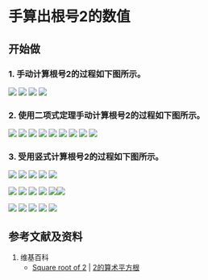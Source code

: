 # 手算出根号2的数值

## 开始做

### 1. 手动计算根号2的过程如下图所示。

![](/images/数系/可比数和不可比数/手算出根号2的数值/1a1.jpg)
![](/images/数系/可比数和不可比数/手算出根号2的数值/1a2.jpg)
![](/images/数系/可比数和不可比数/手算出根号2的数值/1a3.jpg)
![](/images/数系/可比数和不可比数/手算出根号2的数值/1a4.jpg)

### 2. 使用二项式定理手动计算根号2的过程如下图所示。

![](/images/数系/可比数和不可比数/手算出根号2的数值/2a1.jpg)
![](/images/数系/可比数和不可比数/手算出根号2的数值/2a2.jpg)
![](/images/数系/可比数和不可比数/手算出根号2的数值/2a2-1.jpg)
![](/images/数系/可比数和不可比数/手算出根号2的数值/2a3.jpg)
![](/images/数系/可比数和不可比数/手算出根号2的数值/2a3-1.jpg)
![](/images/数系/可比数和不可比数/手算出根号2的数值/2a4.jpg)
![](/images/数系/可比数和不可比数/手算出根号2的数值/2a4-1.jpg)
![](/images/数系/可比数和不可比数/手算出根号2的数值/2a5.jpg)
![](/images/数系/可比数和不可比数/手算出根号2的数值/2a5-1.jpg)

### 3. 受用竖式计算根号2的过程如下图所示。

![](/images/数系/可比数和不可比数/手算出根号2的数值/3a1.jpg)
![](/images/数系/可比数和不可比数/手算出根号2的数值/3a2.jpg)
![](/images/数系/可比数和不可比数/手算出根号2的数值/3a3.jpg)
![](/images/数系/可比数和不可比数/手算出根号2的数值/3a4.jpg)
![](/images/数系/可比数和不可比数/手算出根号2的数值/3a5.jpg)

![](/images/数系/可比数和不可比数/手算出根号2的数值/3a6.jpg)
![](/images/数系/可比数和不可比数/手算出根号2的数值/3a7.jpg)
![](/images/数系/可比数和不可比数/手算出根号2的数值/3a8.jpg)
![](/images/数系/可比数和不可比数/手算出根号2的数值/3a9.jpg)
![](/images/数系/可比数和不可比数/手算出根号2的数值/3a10.jpg)![](/images/数系/可比数和不可比数/手算出根号2的数值/3a1.jpg)

![](/images/数系/可比数和不可比数/手算出根号2的数值/3a11.jpg)
![](/images/数系/可比数和不可比数/手算出根号2的数值/3a12.jpg)
![](/images/数系/可比数和不可比数/手算出根号2的数值/3a13.jpg)
![](/images/数系/可比数和不可比数/手算出根号2的数值/3a14.jpg)
![](/images/数系/可比数和不可比数/手算出根号2的数值/3a15.jpg)

## 参考文献及资料

1. 维基百科
	- [Square root of 2](https://en.wikipedia.org/wiki/Square_root_of_2) |  [2的算术平方根](https://zh.wikipedia.org/wiki/2的算术平方根)